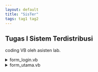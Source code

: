 ```yaml
---
layout: default
title: "SisTer"
tags: tag1 tag2
---
```


## Tugas I Sistem Terdistribusi

coding VB oleh asisten lab.

<details>
<summary>form_login.vb </summary><p>
---
Public Class form_login

    Private Sub Button1_Click(ByVal sender As System.Object, ByVal e As System.EventArgs) Handles Button1.Click
        form_utama.Label15.Text = TextBox2.Text
        form_utama.Label16.Text = TextBox3.Text

        If TextBox1.Text = "admin" Then
            form_utama.ShowDialog()
        End If
    End Sub

    Private Sub Button2_Click(ByVal sender As System.Object, ByVal e As System.EventArgs) Handles Button2.Click
        Close()
    End Sub
End Class
---
</p></details>

<details>
<summary>form_utama.vb </summary><p>
---
Public Class form_utama

    Private Sub ComboBox1_SelectedIndexChanged(ByVal sender As System.Object, ByVal e As System.EventArgs) Handles ComboBox1.SelectedIndexChanged
        If ComboBox1.Text = "Mie Goreng" Then
            Label9.Text = 15000
        ElseIf ComboBox1.Text = "Mie Kuah" Then
            Label9.Text = 12000
        ElseIf ComboBox1.Text = "Nasi Goreng" Then
            Label9.Text = 20000
        End If
        TextBox1.Text = 0
    End Sub

    Private Sub TextBox1_TextChanged(ByVal sender As System.Object, ByVal e As System.EventArgs) Handles TextBox1.TextChanged
        Label10.Text = TextBox1.Text * Label9.Text
        Label14.Text = Val(Label10.Text) + Val(Label12.Text)
    End Sub

    Private Sub ComboBox2_SelectedIndexChanged(ByVal sender As System.Object, ByVal e As System.EventArgs) Handles ComboBox2.SelectedIndexChanged
        If ComboBox2.Text = "Air Putih" Then
            Label11.Text = 1000
        ElseIf ComboBox2.Text = "Es Teh" Then
            Label11.Text = 2000
        ElseIf ComboBox2.Text = "Es Jeruk" Then
            Label11.Text = 5000
        End If
        TextBox2.Text = 0
    End Sub

    Private Sub TextBox2_TextChanged(ByVal sender As System.Object, ByVal e As System.EventArgs) Handles TextBox2.TextChanged
        Label12.Text = TextBox2.Text * Label11.Text
        Label14.Text = Val(Label10.Text) + Val(Label12.Text)
    End Sub
End Class
---
</p></details>
